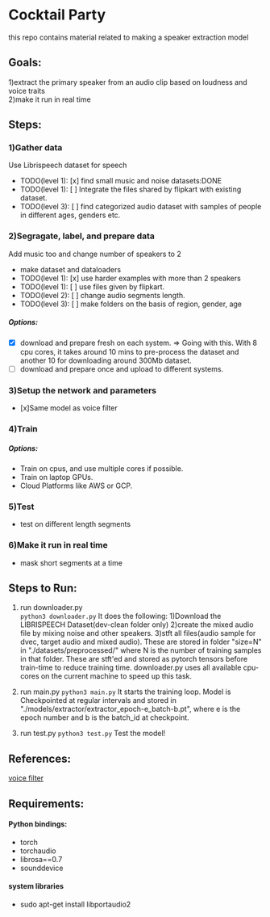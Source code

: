 
# Cocktail Party
this repo contains material related to making a speaker extraction model

## Goals:
1)extract the primary speaker from an audio clip based on loudness and voice traits   
2)make it run in real time

## Steps:
### 1)Gather data
Use Librispeech dataset for speech
- TODO(level 1): [x] find small music and noise datasets:DONE
- TODO(level 1): [ ] Integrate the files shared by flipkart with existing dataset.
- TODO(level 3): [ ] find categorized audio dataset with samples of people in different ages, genders etc.
### 2)Segragate, label, and prepare data
Add music too and change number of speakers to 2
- make dataset and dataloaders
- TODO(level 1): [x] use harder examples with more than 2 speakers
- TODO(level 1): [ ] use files given by flipkart.
- TODO(level 2): [ ] change audio segments length.
- TODO(level 3): [ ] make folders on the basis of region, gender, age
##### Options:
- [x] download and prepare fresh on each system. => Going with this. With 8 cpu cores, it takes around 10 mins to pre-process the dataset and another 10 for downloading around 300Mb dataset.
- [ ] download and prepare once and upload to different systems.
### 3)Setup the network and parameters
- [x]Same model as voice filter
### 4)Train
##### Options:
- Train on cpus, and use multiple cores if possible.
- Train on laptop GPUs.
- Cloud Platforms like AWS or GCP.
### 5)Test
- test on different length segments
### 6)Make it run in real time
- mask short segments at a time 

## Steps to Run:
1) run downloader.py  
`python3 downloader.py`
It does the following:
1)Download the LIBRISPEECH Dataset(dev-clean folder only)
2)create the mixed audio file by mixing noise and other speakers.
3)stft all files(audio sample for dvec, target audio and mixed audio).
These are stored in folder "size=N" in "./datasets/preprocessed/" where N is the number of training samples in that folder.
These are stft'ed and stored as pytorch tensors before train-time to reduce training time.
downloader.py uses all available cpu-cores on the current machine to speed up this task.

2) run main.py
`python3 main.py`
It starts the training loop.
Model is Checkpointed at regular intervals and stored in "./models/extractor/extractor_epoch-e_batch-b.pt", where e is the epoch number and b is the batch_id at checkpoint.
3) run test.py
`python3 test.py`
Test the model!

## References:
[voice filter](https://google.github.io/speaker-id/publications/VoiceFilter/)

## Requirements:
#### Python bindings:
- torch
- torchaudio
- librosa==0.7
- sounddevice

#### system libraries
- sudo apt-get install libportaudio2